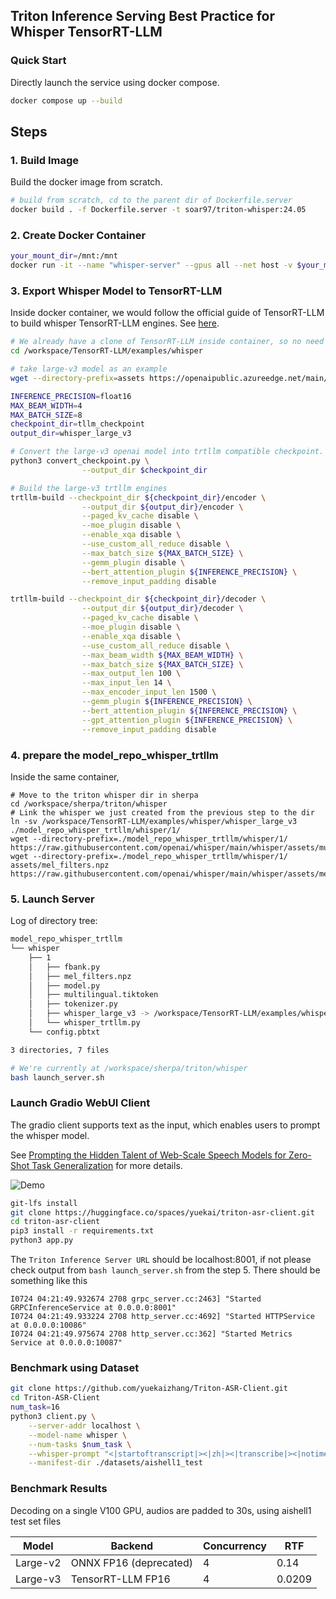 ## Triton Inference Serving Best Practice for Whisper TensorRT-LLM

### Quick Start
Directly launch the service using docker compose.
```sh
docker compose up --build
```
## Steps
### 1. Build Image
Build the docker image from scratch. 
```sh
# build from scratch, cd to the parent dir of Dockerfile.server
docker build . -f Dockerfile.server -t soar97/triton-whisper:24.05
```

### 2. Create Docker Container
```sh
your_mount_dir=/mnt:/mnt
docker run -it --name "whisper-server" --gpus all --net host -v $your_mount_dir --shm-size=2g soar97/triton-whisper:24.05
```

### 3. Export Whisper Model to TensorRT-LLM
Inside docker container, we would follow the official guide of TensorRT-LLM to build whisper TensorRT-LLM engines. See [here](https://github.com/NVIDIA/TensorRT-LLM/tree/main/examples/whisper).

```sh
# We already have a clone of TensorRT-LLM inside container, so no need to clone it.
cd /workspace/TensorRT-LLM/examples/whisper

# take large-v3 model as an example
wget --directory-prefix=assets https://openaipublic.azureedge.net/main/whisper/models/e5b1a55b89c1367dacf97e3e19bfd829a01529dbfdeefa8caeb59b3f1b81dadb/large-v3.pt

INFERENCE_PRECISION=float16
MAX_BEAM_WIDTH=4
MAX_BATCH_SIZE=8
checkpoint_dir=tllm_checkpoint
output_dir=whisper_large_v3

# Convert the large-v3 openai model into trtllm compatible checkpoint.
python3 convert_checkpoint.py \
                --output_dir $checkpoint_dir

# Build the large-v3 trtllm engines
trtllm-build --checkpoint_dir ${checkpoint_dir}/encoder \
                --output_dir ${output_dir}/encoder \
                --paged_kv_cache disable \
                --moe_plugin disable \
                --enable_xqa disable \
                --use_custom_all_reduce disable \
                --max_batch_size ${MAX_BATCH_SIZE} \
                --gemm_plugin disable \
                --bert_attention_plugin ${INFERENCE_PRECISION} \
                --remove_input_padding disable

trtllm-build --checkpoint_dir ${checkpoint_dir}/decoder \
                --output_dir ${output_dir}/decoder \
                --paged_kv_cache disable \
                --moe_plugin disable \
                --enable_xqa disable \
                --use_custom_all_reduce disable \
                --max_beam_width ${MAX_BEAM_WIDTH} \
                --max_batch_size ${MAX_BATCH_SIZE} \
                --max_output_len 100 \
                --max_input_len 14 \
                --max_encoder_input_len 1500 \
                --gemm_plugin ${INFERENCE_PRECISION} \
                --bert_attention_plugin ${INFERENCE_PRECISION} \
                --gpt_attention_plugin ${INFERENCE_PRECISION} \
                --remove_input_padding disable
```
### 4. prepare the model_repo_whisper_trtllm
Inside the same container,
```
# Move to the triton whisper dir in sherpa
cd /workspace/sherpa/triton/whisper
# Link the whisper we just created from the previous step to the dir
ln -sv /workspace/TensorRT-LLM/examples/whisper/whisper_large_v3 ./model_repo_whisper_trtllm/whisper/1/
wget --directory-prefix=./model_repo_whisper_trtllm/whisper/1/ https://raw.githubusercontent.com/openai/whisper/main/whisper/assets/multilingual.tiktoken
wget --directory-prefix=./model_repo_whisper_trtllm/whisper/1/ assets/mel_filters.npz https://raw.githubusercontent.com/openai/whisper/main/whisper/assets/mel_filters.npz
```

### 5. Launch Server
Log of directory tree:
```sh
model_repo_whisper_trtllm
└── whisper
    ├── 1
    │   ├── fbank.py
    │   ├── mel_filters.npz
    │   ├── model.py
    │   ├── multilingual.tiktoken
    │   ├── tokenizer.py
    │   ├── whisper_large_v3 -> /workspace/TensorRT-LLM/examples/whisper/whisper_large_v3
    │   └── whisper_trtllm.py
    └── config.pbtxt

3 directories, 7 files
```
```sh
# We're currently at /workspace/sherpa/triton/whisper
bash launch_server.sh
```

### Launch Gradio WebUI Client
The gradio client supports text as the input, which enables users to prompt the whisper model.

See [Prompting the Hidden Talent of Web-Scale Speech Models for Zero-Shot Task Generalization](https://arxiv.org/abs/2305.11095) for more details.

![Demo](media/Screenshot.jpg)

```sh
git-lfs install
git clone https://huggingface.co/spaces/yuekai/triton-asr-client.git
cd triton-asr-client
pip3 install -r requirements.txt
python3 app.py
```
The `Triton Inference Server URL` should be localhost:8001, if not please check output from `bash launch_server.sh` from the step 5. There should be something like this
```
I0724 04:21:49.932674 2708 grpc_server.cc:2463] "Started GRPCInferenceService at 0.0.0.0:8001"
I0724 04:21:49.933224 2708 http_server.cc:4692] "Started HTTPService at 0.0.0.0:10086"
I0724 04:21:49.975674 2708 http_server.cc:362] "Started Metrics Service at 0.0.0.0:10087"
```

### Benchmark using Dataset
```sh
git clone https://github.com/yuekaizhang/Triton-ASR-Client.git
cd Triton-ASR-Client
num_task=16
python3 client.py \
    --server-addr localhost \
    --model-name whisper \
    --num-tasks $num_task \
    --whisper-prompt "<|startoftranscript|><|zh|><|transcribe|><|notimestamps|>" \
    --manifest-dir ./datasets/aishell1_test
```

### Benchmark Results
Decoding on a single V100 GPU, audios are padded to 30s, using aishell1 test set files

| Model | Backend   | Concurrency | RTF     |
|-------|-----------|-----------------------|---------|
| Large-v2 | ONNX FP16 (deprecated) | 4                   | 0.14 |
| Large-v3 | TensorRT-LLM FP16 | 4                   | 0.0209 |
